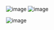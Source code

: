 ![image](https://user-images.githubusercontent.com/46245101/111569059-4df38e80-87e5-11eb-9f58-c151e4a7a9a1.png)
![image](https://user-images.githubusercontent.com/46245101/111569220-94e18400-87e5-11eb-8bad-289088afa856.png)



![image](https://user-images.githubusercontent.com/46245101/111568646-7333cd00-87e4-11eb-80ec-91753975c2ef.png)

